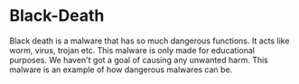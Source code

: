 # Black-Death

Black death is a malware that has so much dangerous functions. It acts like worm, virus, trojan etc. This malware is only made for educational purposes. We haven't got a goal of causing any unwanted harm. This malware is an example of how dangerous malwares can be.

